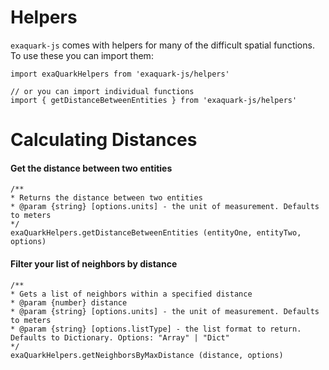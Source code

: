 # Helpers

`exaquark-js` comes with helpers for many of the difficult spatial functions. To use these you can import them:

```
import exaQuarkHelpers from 'exaquark-js/helpers'

// or you can import individual functions
import { getDistanceBetweenEntities } from 'exaquark-js/helpers'
```

# Calculating Distances

#### Get the distance between two entities

```
/**
* Returns the distance between two entities
* @param {string} [options.units] - the unit of measurement. Defaults to meters
*/
exaQuarkHelpers.getDistanceBetweenEntities (entityOne, entityTwo, options)
```

#### Filter your list of neighbors by distance

```
/**
* Gets a list of neighbors within a specified distance
* @param {number} distance
* @param {string} [options.units] - the unit of measurement. Defaults to meters
* @param {string} [options.listType] - the list format to return. Defaults to Dictionary. Options: "Array" | "Dict"
*/
exaQuarkHelpers.getNeighborsByMaxDistance (distance, options)
```



